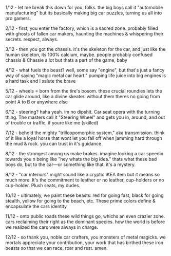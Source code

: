 1/12 - let me break this down for you, folks. the big boys call it "automobile manufacturing" but its basically making big car puzzles, turning us all into pro gamers. 

2/12 - first, you enter the factory, which is a sacred zone. probably filled with ghosts of fallen car makers, haunting the machines & whispering their secrets. respect, always.

3/12 - then you got the chassis. it's the skeleton for the car, and just like the human skeleton, its 100% calcium, maybe. people probably confused chassis & Chassie a lot but thats a part of the game, baby

4/12 - what fuels the beast? well, some say "engine", but that's just a fancy way of saying "magic metal car heart." pumping life juice into big engines is a hard task and I salute the brave

5/12 - wheels = born from the tire's bosom. these crucial roundies lets the car glide around, like a divine skeater. without them theres no going from point A to B or anywhere else 

6/12 - steering? haha yeah. im no dipshit. Car seat opera with the turning thing. The masters call it "Steering Wheel" and gets you in, around, and out of trouble or traffic, if youre like me (skilled)

7/12 - behold the mighty "trilloopomorphic system," aka transmission. think of it like a loyal horse that wont let you fall off when jamming hard through the mud & rock. you can trust in it's guidance.

8/12 - the strongest among us make brakes. imagine looking a car speedin towards you n being like "hey whats the big idea." thats what these bad boys do, but to the car—or something like that. it's a mystery.

9/12 - "car interiors" might sound like a cryptic IKEA item but it means so much more. It's the commitment to leather or no leather, cup-holders or no cup-holder. Plush seats, my dudes.

10/12 - ultimately, we paint these beasts: red for going fast, black for going stealth, yellow for going to the beach, etc. These prime colors define & encapsulate the cars identity

11/12 - onto public roads these wild things go, whichs an even crazier zone. cars reclaiming their right as the dominant species. how the world is before we realized the cars were always in charge.

12/12 - so thank you, noble car crafters, you monsters of metal magicks. we mortals appreciate your contribution, your work that has birthed these iron beasts so that we can race, roar and rest. amen.